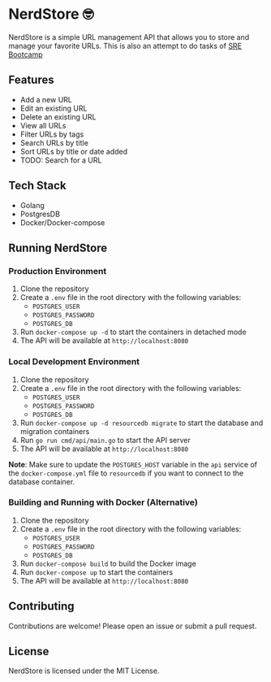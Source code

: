 # NerdStore 🤓

NerdStore is a simple URL management API that allows you to store and manage your favorite URLs. This is also an attempt to do tasks of [SRE Bootcamp](https://one2n.io/sre-bootcamp)

## Features

* Add a new URL
* Edit an existing URL
* Delete an existing URL
* View all URLs
* Filter URLs by tags
* Search URLs by title
* Sort URLs by title or date added
* TODO: Search for a URL

## Tech Stack

* Golang
* PostgresDB
* Docker/Docker-compose

## Running NerdStore

### Production Environment

1. Clone the repository
2. Create a `.env` file in the root directory with the following variables:
	* `POSTGRES_USER`
	* `POSTGRES_PASSWORD`
	* `POSTGRES_DB`
3. Run `docker-compose up -d` to start the containers in detached mode
4. The API will be available at `http://localhost:8080`

### Local Development Environment

1. Clone the repository
2. Create a `.env` file in the root directory with the following variables:
	* `POSTGRES_USER`
	* `POSTGRES_PASSWORD`
	* `POSTGRES_DB`
3. Run `docker-compose up -d resourcedb migrate` to start the database and migration containers
4. Run `go run cmd/api/main.go` to start the API server
5. The API will be available at `http://localhost:8080`

**Note**: Make sure to update the `POSTGRES_HOST` variable in the `api` service of the `docker-compose.yml` file to `resourcedb` if you want to connect to the database container.

### Building and Running with Docker (Alternative)

1. Clone the repository
2. Create a `.env` file in the root directory with the following variables:
	* `POSTGRES_USER`
	* `POSTGRES_PASSWORD`
	* `POSTGRES_DB`
3. Run `docker-compose build` to build the Docker image
4. Run `docker-compose up` to start the containers
5. The API will be available at `http://localhost:8080`

## Contributing

Contributions are welcome! Please open an issue or submit a pull request.

## License

NerdStore is licensed under the MIT License.